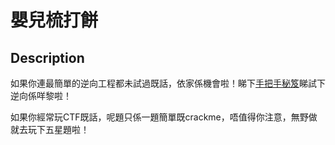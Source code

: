 嬰兒梳打餅
===

## Description

如果你連最簡單的逆向工程都未試過既話，依家係機會啦！睇下[手把手秘笈](https://hackmd.io/@blackb6a/hkcert-ctf-2024-i-zh-822c35d7b9267b73)睇試下逆向係咩黎啦！

如果你經常玩CTF既話，呢題只係一題簡單既crackme，唔值得你注意，無野做就去玩下五星題啦！
